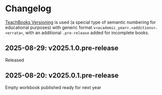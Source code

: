 # Changelog

[TeachBooks Versioning](https://teachbooks.io/manual/features/versioning.html) is used (a special type of semantic numbering for educational purposes) with generic format `v<academic_year>.<additions>.<errata>`, with an additional `.pre-release` added for incomplete books.

## 2025-08-29: v2025.1.0.pre-release
Released [](./assignments/PA1.1/README.md)

## 2025-08-20: v2025.0.1.pre-release
Empty workbook published ready for next year
